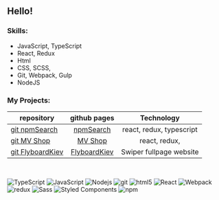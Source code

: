 ## Hello!

### Skills:

-   JavaScript, TypeScript
-   React, Redux
-   Html
-   CSS, SCSS,
-   Git, Webpack, Gulp
-   NodeJS

### My Projects:

<div style="width:100%">

| repository                                                                   |                               github pages                                |        Technology        |
| ---------------------------------------------------------------------------- | :-----------------------------------------------------------------------: | :----------------------: |
| <a href="https://github.com/serhiihaniuk/findnpm">git npmSearch</a>          |     <a href="https://serhiihaniuk.github.io/findnpm/"> npmSearch</a>      | react, redux, typescript |
| <a href="https://github.com/serhiihaniuk/mvshop">git MV Shop</a>             |       <a href="https://serhiihaniuk.github.io/mvshop/"> MV Shop</a>       |      react, redux,       |
| <a href="https://github.com/serhiihaniuk/FlyboardKiev-">git FlyboardKiev</a> | <a href="https://github.com/serhiihaniuk/FlyboardKiev-"> FlyboardKiev</a> | Swiper fullpage website  |

</div>
</br>

<p>
 

  <img alt="TypeScript" src="https://img.shields.io/badge/-TypeScript-007ACC?style=flat-square&logo=typescript&logoColor=white" />
  <img alt="JavaScript" src="https://img.shields.io/badge/-JavaScript-FCAA00?style=flat-square&logo=JavaScript&logoColor=white" />
  <img alt="Nodejs" src="https://img.shields.io/badge/-Nodejs-43853d?style=flat-square&logo=Node.js&logoColor=white" />
  <img alt="git" src="https://img.shields.io/badge/-Git-F05032?style=flat-square&logo=git&logoColor=white" />
  <img alt="html5" src="https://img.shields.io/badge/-HTML5-E34F26?style=flat-square&logo=html5&logoColor=white" />
  <img alt="React" src="https://img.shields.io/badge/-React-45b8d8?style=flat-square&logo=react&logoColor=white" />
  <img alt="Webpack" src="https://img.shields.io/badge/-Webpack-8DD6F9?style=flat-square&logo=webpack&logoColor=white" /> 
  <img alt="redux" src="https://img.shields.io/badge/-Redux-764ABC?style=flat-square&logo=redux&logoColor=white" />
  <img alt="Sass" src="https://img.shields.io/badge/-Sass-CC6699?style=flat-square&logo=sass&logoColor=white" />
  <img alt="Styled Components" src="https://img.shields.io/badge/-Styled_Components-db7092?style=flat-square&logo=styled-components&logoColor=white" />
  <img alt="npm" src="https://img.shields.io/badge/-NPM-CB3837?style=flat-square&logo=npm&logoColor=white" />

 
</p>
